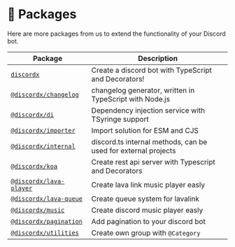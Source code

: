 # 🧮 Packages

Here are more packages from us to extend the functionality of your Discord bot.

| Package                                               | Description                                                    |
| ----------------------------------------------------- | -------------------------------------------------------------- |
| [`discordx`](/docs/packages/discordx)                 | Create a discord bot with TypeScript and Decorators!           |
| [`@discordx/changelog`](/docs/packages/changelog)     | changelog generator, written in TypeScript with Node.js        |
| [`@discordx/di`](/docs/packages/di)                   | Dependency injection service with TSyringe support             |
| [`@discordx/importer`](/docs/packages/importer)       | Import solution for ESM and CJS                                |
| [`@discordx/internal`](/docs/packages/internal)       | discord.ts internal methods, can be used for external projects |
| [`@discordx/koa`](/docs/packages/koa)                 | Create rest api server with Typescript and Decorators          |
| [`@discordx/lava-player`](/docs/packages/lava-player) | Create lava link music player easly                            |
| [`@discordx/lava-queue`](/docs/packages/lava-queue)   | Create queue system for lavalink                               |
| [`@discordx/music`](/docs/packages/music)             | Create discord music player easly                              |
| [`@discordx/pagination`](/docs/packages/pagination)   | Add pagination to your discord bot                             |
| [`@discordx/utilities`](/docs/packages/utilities)     | Create own group with `@Category`                              |
